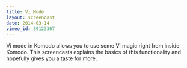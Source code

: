 ```yaml
---
title: Vi Mode
layout: screencast
date: 2014-03-14
vimeo_id: 89123307
---
```


Vi mode in Komodo allows you to use some Vi magic right from inside Komodo. This screencasts explains the basics of this functionality and hopefully gives you a taste for more.